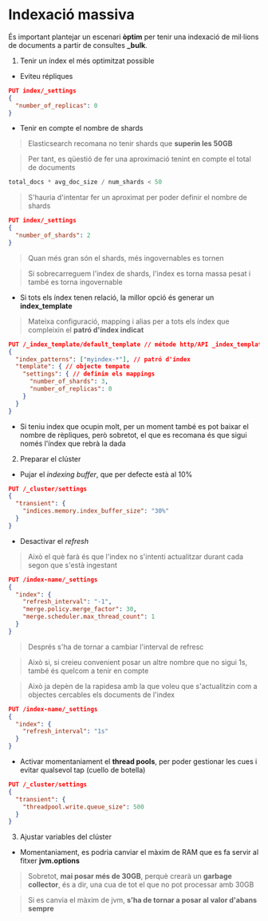 # Indexació massiva

És important plantejar un escenari **òptim** per tenir una indexació de mil·lions de documents a partir de consultes **_bulk**.

1) Tenir un índex el més optimitzat possible

- Eviteu répliques
~~~json
PUT index/_settings
{
  "number_of_replicas": 0
}
~~~

- Tenir en compte el nombre de shards

> Elasticsearch recomana no tenir shards que **superin les 50GB**

> Per tant, es qüestió de fer una aproximació tenint en compte el total de documents
~~~ python
total_docs * avg_doc_size / num_shards < 50
~~~

> S'hauria d'intentar fer un aproximat per poder definir el nombre de shards

~~~json
PUT index/_settings
{
  "number_of_shards": 2
}
~~~

> Quan més gran són el shards, més ingovernables es tornen

> Si sobrecarreguem l'index de shards, l'index es torna massa pesat i també es torna ingovernable

- Si tots els índex tenen relació, la millor opció és generar un **index_template**

> Mateixa configuració, mapping i alias per a tots els índex que compleixin el **patró d'índex indicat**

~~~json
PUT /_index_template/default_template // métode http/API _index_template/nom del template
{
  "index_patterns": ["myindex-*"], // patró d'índex
  "template": { // objecte tempate
    "settings": { // definim els mappings
      "number_of_shards": 3,
      "number_of_replicas": 0
    }
  }
}
~~~

- Si teniu index que ocupin molt, per un moment també es pot baixar el nombre de rèpliques, però sobretot, el que es recomana és que sigui només l'índex que rebrà la dada

2) Preparar el clúster

- Pujar el *indexing buffer*, que per defecte està al 10%

~~~json
PUT /_cluster/settings
{
  "transient": {
    "indices.memory.index_buffer_size": "30%"
  }
}
~~~

- Desactivar el *refresh*

> Això el què farà és que l'index no s'intenti actualitzar durant cada segon que s'està ingestant

~~~json
PUT /index-name/_settings
{
  "index": {
    "refresh_interval": "-1",
    "merge.policy.merge_factor": 30,
    "merge.scheduler.max_thread_count": 1
  }
}
~~~

> Després s'ha de tornar a cambiar l'interval de refresc

> Això si, si creieu convenient posar un altre nombre que no sigui 1s, també és quelcom a tenir en compte

> Això ja depèn de la rapidesa amb la que voleu que s'actualitzin com a objectes cercables els documents de l'index
~~~json
PUT /index-name/_settings
{
  "index": {
    "refresh_interval": "1s"
  }
}
~~~

- Activar momentaniament el **thread pools**, per poder gestionar les cues i evitar qualsevol tap (cuello de botella)
~~~json
PUT /_cluster/settings
{
  "transient": {
    "threadpool.write.queue_size": 500
  }
}
~~~

3) Ajustar variables del clúster

- Momentaniament, es podria canviar el màxim de RAM que es fa servir al fitxer **jvm.options**

> Sobretot, **mai posar més de 30GB**, perquè crearà un **garbage collector**, és a dir, una cua de tot el que no pot processar amb 30GB

> Si es canvia el màxim de jvm, **s'ha de tornar a posar al valor d'abans sempre** 
